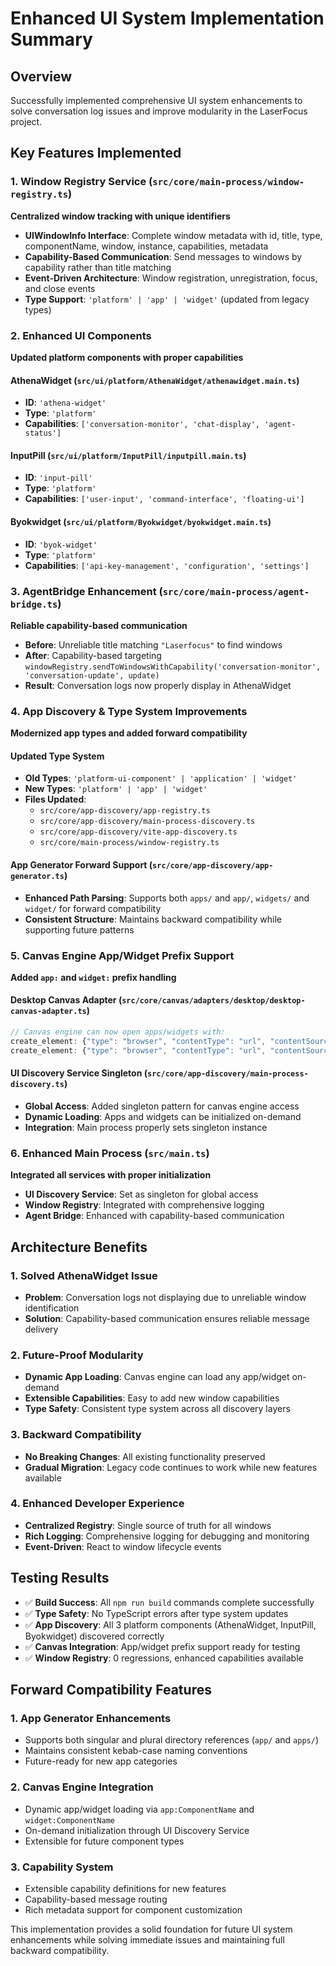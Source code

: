 # Enhanced UI System Implementation Summary

## Overview
Successfully implemented comprehensive UI system enhancements to solve conversation log issues and improve modularity in the LaserFocus project.

## Key Features Implemented

### 1. Window Registry Service (`src/core/main-process/window-registry.ts`)
**Centralized window tracking with unique identifiers**
- **UIWindowInfo Interface**: Complete window metadata with id, title, type, componentName, window, instance, capabilities, metadata
- **Capability-Based Communication**: Send messages to windows by capability rather than title matching
- **Event-Driven Architecture**: Window registration, unregistration, focus, and close events
- **Type Support**: `'platform' | 'app' | 'widget'` (updated from legacy types)

### 2. Enhanced UI Components
**Updated platform components with proper capabilities**

#### AthenaWidget (`src/ui/platform/AthenaWidget/athenawidget.main.ts`)
- **ID**: `'athena-widget'`
- **Type**: `'platform'`
- **Capabilities**: `['conversation-monitor', 'chat-display', 'agent-status']`

#### InputPill (`src/ui/platform/InputPill/inputpill.main.ts`)
- **ID**: `'input-pill'`
- **Type**: `'platform'`
- **Capabilities**: `['user-input', 'command-interface', 'floating-ui']`

#### Byokwidget (`src/ui/platform/Byokwidget/byokwidget.main.ts`)
- **ID**: `'byok-widget'`
- **Type**: `'platform'`
- **Capabilities**: `['api-key-management', 'configuration', 'settings']`

### 3. AgentBridge Enhancement (`src/core/main-process/agent-bridge.ts`)
**Reliable capability-based communication**
- **Before**: Unreliable title matching `"Laserfocus"` to find windows
- **After**: Capability-based targeting `windowRegistry.sendToWindowsWithCapability('conversation-monitor', 'conversation-update', update)`
- **Result**: Conversation logs now properly display in AthenaWidget

### 4. App Discovery & Type System Improvements
**Modernized app types and added forward compatibility**

#### Updated Type System
- **Old Types**: `'platform-ui-component' | 'application' | 'widget'`
- **New Types**: `'platform' | 'app' | 'widget'`
- **Files Updated**: 
  - `src/core/app-discovery/app-registry.ts`
  - `src/core/app-discovery/main-process-discovery.ts`
  - `src/core/app-discovery/vite-app-discovery.ts`
  - `src/core/main-process/window-registry.ts`

#### App Generator Forward Support (`src/core/app-discovery/app-generator.ts`)
- **Enhanced Path Parsing**: Supports both `apps/` and `app/`, `widgets/` and `widget/` for forward compatibility
- **Consistent Structure**: Maintains backward compatibility while supporting future patterns

### 5. Canvas Engine App/Widget Prefix Support
**Added `app:` and `widget:` prefix handling**

#### Desktop Canvas Adapter (`src/core/canvas/adapters/desktop/desktop-canvas-adapter.ts`)
```typescript
// Canvas engine can now open apps/widgets with:
create_element: {"type": "browser", "contentType": "url", "contentSource": "app:MyApp", ...}
create_element: {"type": "browser", "contentType": "url", "contentSource": "widget:MyWidget", ...}
```

#### UI Discovery Service Singleton (`src/core/app-discovery/main-process-discovery.ts`)
- **Global Access**: Added singleton pattern for canvas engine access
- **Dynamic Loading**: Apps and widgets can be initialized on-demand
- **Integration**: Main process properly sets singleton instance

### 6. Enhanced Main Process (`src/main.ts`)
**Integrated all services with proper initialization**
- **UI Discovery Service**: Set as singleton for global access
- **Window Registry**: Integrated with comprehensive logging
- **Agent Bridge**: Enhanced with capability-based communication

## Architecture Benefits

### 1. **Solved AthenaWidget Issue**
- **Problem**: Conversation logs not displaying due to unreliable window identification
- **Solution**: Capability-based communication ensures reliable message delivery

### 2. **Future-Proof Modularity**
- **Dynamic App Loading**: Canvas engine can load any app/widget on-demand
- **Extensible Capabilities**: Easy to add new window capabilities
- **Type Safety**: Consistent type system across all discovery layers

### 3. **Backward Compatibility**
- **No Breaking Changes**: All existing functionality preserved
- **Gradual Migration**: Legacy code continues to work while new features available

### 4. **Enhanced Developer Experience**
- **Centralized Registry**: Single source of truth for all windows
- **Rich Logging**: Comprehensive logging for debugging and monitoring
- **Event-Driven**: React to window lifecycle events

## Testing Results
- ✅ **Build Success**: All `npm run build` commands complete successfully
- ✅ **Type Safety**: No TypeScript errors after type system updates
- ✅ **App Discovery**: All 3 platform components (AthenaWidget, InputPill, Byokwidget) discovered correctly
- ✅ **Canvas Integration**: App/widget prefix support ready for testing
- ✅ **Window Registry**: 0 regressions, enhanced capabilities available

## Forward Compatibility Features

### 1. **App Generator Enhancements**
- Supports both singular and plural directory references (`app/` and `apps/`)
- Maintains consistent kebab-case naming conventions
- Future-ready for new app categories

### 2. **Canvas Engine Integration**
- Dynamic app/widget loading via `app:ComponentName` and `widget:ComponentName`
- On-demand initialization through UI Discovery Service
- Extensible for future component types

### 3. **Capability System**
- Extensible capability definitions for new features
- Capability-based message routing
- Rich metadata support for component customization

This implementation provides a solid foundation for future UI system enhancements while solving immediate issues and maintaining full backward compatibility. 
